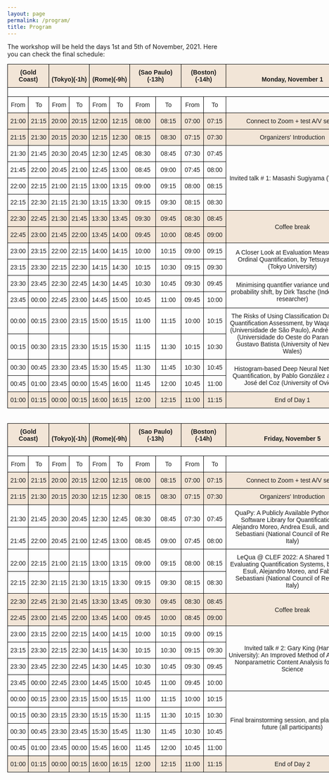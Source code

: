 ```yaml
---
layout: page
permalink: /program/
title: Program
---
```


The workshop will be held the days 1st and 5th of November, 2021. Here you can check the final schedule:


<style type="text/css">
.tg  {border-collapse:collapse;border-spacing:0;margin:0px auto;}
.tg td{border-color:black;border-style:solid;border-width:1px;font-family:Arial, sans-serif;font-size:14px;
  overflow:hidden;padding:10px 5px;word-break:normal;}
.tg th{border-color:black;border-style:solid;border-width:1px;font-family:Arial, sans-serif;font-size:14px;
  font-weight:normal;overflow:hidden;padding:10px 5px;word-break:normal;}
.tg .tg-vxga{background-color:#ffffff;text-align:center;vertical-align:middle}
.tg .tg-baqh{text-align:center;vertical-align:top}
.tg .tg-kzdm{background-color:#F2E5D7;font-weight:bold;text-align:center;vertical-align:bottom}
.tg .tg-7zrl{text-align:left;vertical-align:bottom}
.tg .tg-oo9c{background-color:#ffffff;text-align:center;vertical-align:bottom}
.tg .tg-6cgb{background-color:#F2E5D7;text-align:center;vertical-align:bottom}
.tg .tg-8d8j{text-align:center;vertical-align:bottom}
.tg .tg-nrix{text-align:center;vertical-align:middle}
.tg .tg-lqqp{background-color:#F2E5D7;text-align:center;vertical-align:middle}
</style>


<table class="tg" style="undefined;table-layout: fixed; width: 800px">
<colgroup>
<col style="width: 48px">
<col style="width: 47px">
<col style="width: 46px">
<col style="width: 46px">
<col style="width: 46px">
<col style="width: 46px">
<col style="width: 63px">
<col style="width: 63px">
<col style="width: 53px">
<col style="width: 53px">
<col style="width: 378px">
</colgroup>
<thead>
  <tr>
    <th class="tg-kzdm" colspan="2"><span style="font-weight:bold;background-color:#F2E5D7">(Gold Coast)</span></th>
    <th class="tg-kzdm" colspan="2"><span style="font-weight:bold;background-color:#F2E5D7">(Tokyo)(-1h)</span></th>
    <th class="tg-kzdm" colspan="2"><span style="font-weight:bold;background-color:#F2E5D7">(Rome)(-9h)</span></th>
    <th class="tg-kzdm" colspan="2"><span style="font-weight:bold;background-color:#F2E5D7">(Sao Paulo)(-13h)</span></th>
    <th class="tg-kzdm" colspan="2"><span style="font-weight:bold;background-color:#F2E5D7">(Boston)(-14h)</span></th>
    <th class="tg-kzdm"><span style="font-weight:bold;background-color:#F2E5D7">Monday, November 1</span></th>
  </tr>
</thead>
<tbody>
  <tr>
    <td class="tg-cly1" colspan="11"></td>
  </tr>
  <tr>
    <td class="tg-vxga">From</td>
    <td class="tg-vxga">To</td>
    <td class="tg-vxga">From</td>
    <td class="tg-vxga">To</td>
    <td class="tg-vxga">From</td>
    <td class="tg-vxga">To</td>
    <td class="tg-vxga">From</td>
    <td class="tg-vxga">To</td>
    <td class="tg-vxga">From</td>
    <td class="tg-vxga">To</td>
    <td class="tg-cly1"></td>
  </tr>
  <tr>
    <td class="tg-lqqp"><span style="background-color:#F2E5D7">21:00</span></td>
    <td class="tg-lqqp"><span style="background-color:#F2E5D7">21:15</span></td>
    <td class="tg-lqqp"><span style="background-color:#F2E5D7">20:00</span></td>
    <td class="tg-lqqp"><span style="background-color:#F2E5D7">20:15</span></td>
    <td class="tg-lqqp"><span style="background-color:#F2E5D7">12:00</span></td>
    <td class="tg-lqqp"><span style="background-color:#F2E5D7">12:15</span></td>
    <td class="tg-lqqp"><span style="background-color:#F2E5D7">08:00</span></td>
    <td class="tg-lqqp"><span style="background-color:#F2E5D7">08:15</span></td>
    <td class="tg-lqqp"><span style="background-color:#F2E5D7">07:00</span></td>
    <td class="tg-lqqp"><span style="background-color:#F2E5D7">07:15</span></td>
    <td class="tg-lqqp"><span style="background-color:#F2E5D7">Connect to Zoom + test A/V setup</span></td>
  </tr>
  <tr>
    <td class="tg-lqqp"><span style="background-color:#F2E5D7">21:15</span></td>
    <td class="tg-lqqp"><span style="background-color:#F2E5D7">21:30</span></td>
    <td class="tg-lqqp"><span style="background-color:#F2E5D7">20:15</span></td>
    <td class="tg-lqqp"><span style="background-color:#F2E5D7">20:30</span></td>
    <td class="tg-lqqp"><span style="background-color:#F2E5D7">12:15</span></td>
    <td class="tg-lqqp"><span style="background-color:#F2E5D7">12:30</span></td>
    <td class="tg-lqqp"><span style="background-color:#F2E5D7">08:15</span></td>
    <td class="tg-lqqp"><span style="background-color:#F2E5D7">08:30</span></td>
    <td class="tg-lqqp"><span style="background-color:#F2E5D7">07:15</span></td>
    <td class="tg-lqqp"><span style="background-color:#F2E5D7">07:30</span></td>
    <td class="tg-lqqp"><span style="background-color:#F2E5D7">Organizers' Introduction</span></td>
  </tr>
  <tr>
    <td class="tg-nrix">21:30</td>
    <td class="tg-nrix">21:45</td>
    <td class="tg-y0n7">20:30</td>
    <td class="tg-y0n7">20:45</td>
    <td class="tg-nrix">12:30</td>
    <td class="tg-nrix">12:45</td>
    <td class="tg-nrix">08:30</td>
    <td class="tg-nrix">08:45</td>
    <td class="tg-nrix">07:30</td>
    <td class="tg-nrix">07:45</td>
    <td class="tg-nrix" rowspan="4">Invited talk # 1: Masashi Sugiyama (Title TBA)</td>
  </tr>
  <tr>
    <td class="tg-nrix">21:45</td>
    <td class="tg-nrix">22:00</td>
    <td class="tg-y0n7">20:45</td>
    <td class="tg-y0n7">21:00</td>
    <td class="tg-nrix">12:45</td>
    <td class="tg-nrix">13:00</td>
    <td class="tg-nrix">08:45</td>
    <td class="tg-nrix">09:00</td>
    <td class="tg-nrix">07:45</td>
    <td class="tg-nrix">08:00</td>
  </tr>
  <tr>
    <td class="tg-nrix">22:00</td>
    <td class="tg-nrix">22:15</td>
    <td class="tg-y0n7">21:00</td>
    <td class="tg-y0n7">21:15</td>
    <td class="tg-nrix">13:00</td>
    <td class="tg-nrix">13:15</td>
    <td class="tg-nrix">09:00</td>
    <td class="tg-nrix">09:15</td>
    <td class="tg-nrix">08:00</td>
    <td class="tg-nrix">08:15</td>
  </tr>
  <tr>
    <td class="tg-nrix">22:15</td>
    <td class="tg-nrix">22:30</td>
    <td class="tg-y0n7">21:15</td>
    <td class="tg-y0n7">21:30</td>
    <td class="tg-nrix">13:15</td>
    <td class="tg-nrix">13:30</td>
    <td class="tg-nrix">09:15</td>
    <td class="tg-nrix">09:30</td>
    <td class="tg-nrix">08:15</td>
    <td class="tg-nrix">08:30</td>
  </tr>
  <tr>
    <td class="tg-lqqp"><span style="background-color:#F2E5D7">22:30</span></td>
    <td class="tg-lqqp"><span style="background-color:#F2E5D7">22:45</span></td>
    <td class="tg-lqqp"><span style="background-color:#F2E5D7">21:30</span></td>
    <td class="tg-lqqp"><span style="background-color:#F2E5D7">21:45</span></td>
    <td class="tg-lqqp"><span style="background-color:#F2E5D7">13:30</span></td>
    <td class="tg-lqqp"><span style="background-color:#F2E5D7">13:45</span></td>
    <td class="tg-lqqp"><span style="background-color:#F2E5D7">09:30</span></td>
    <td class="tg-lqqp"><span style="background-color:#F2E5D7">09:45</span></td>
    <td class="tg-lqqp"><span style="background-color:#F2E5D7">08:30</span></td>
    <td class="tg-lqqp"><span style="background-color:#F2E5D7">08:45</span></td>
    <td class="tg-lqqp" rowspan="2">Coffee break</td>
  </tr>
  <tr>
    <td class="tg-6cgb"><span style="background-color:#F2E5D7">22:45</span></td>
    <td class="tg-6cgb"><span style="background-color:#F2E5D7">23:00</span></td>
    <td class="tg-6cgb"><span style="background-color:#F2E5D7">21:45</span></td>
    <td class="tg-6cgb"><span style="background-color:#F2E5D7">22:00</span></td>
    <td class="tg-6cgb"><span style="background-color:#F2E5D7">13:45</span></td>
    <td class="tg-6cgb"><span style="background-color:#F2E5D7">14:00</span></td>
    <td class="tg-6cgb"><span style="background-color:#F2E5D7">09:45</span></td>
    <td class="tg-6cgb"><span style="background-color:#F2E5D7">10:00</span></td>
    <td class="tg-6cgb"><span style="background-color:#F2E5D7">08:45</span></td>
    <td class="tg-6cgb"><span style="background-color:#F2E5D7">09:00</span></td>
  </tr>
  <tr>
    <td class="tg-nrix">23:00</td>
    <td class="tg-nrix">23:15</td>
    <td class="tg-vxga">22:00</td>
    <td class="tg-vxga">22:15</td>
    <td class="tg-nrix">14:00</td>
    <td class="tg-nrix">14:15</td>
    <td class="tg-nrix">10:00</td>
    <td class="tg-nrix">10:15</td>
    <td class="tg-nrix">09:00</td>
    <td class="tg-nrix">09:15</td>
    <td class="tg-nrix" rowspan="2">A Closer Look at Evaluation Measures for Ordinal Quantification, by Tetsuya Sakai (Tokyo University)</td>
  </tr>
  <tr>
    <td class="tg-nrix">23:15</td>
    <td class="tg-nrix">23:30</td>
    <td class="tg-vxga">22:15</td>
    <td class="tg-vxga">22:30</td>
    <td class="tg-nrix">14:15</td>
    <td class="tg-nrix">14:30</td>
    <td class="tg-nrix">10:15</td>
    <td class="tg-nrix">10:30</td>
    <td class="tg-nrix">09:15</td>
    <td class="tg-nrix">09:30</td>
  </tr>
  <tr>
    <td class="tg-nrix">23:30</td>
    <td class="tg-nrix">23:45</td>
    <td class="tg-nrix">22:30</td>
    <td class="tg-nrix">22:45</td>
    <td class="tg-vxga">14:30</td>
    <td class="tg-vxga">14:45</td>
    <td class="tg-nrix">10:30</td>
    <td class="tg-nrix">10:45</td>
    <td class="tg-nrix">09:30</td>
    <td class="tg-nrix">09:45</td>
    <td class="tg-nrix" rowspan="2">Minimising quantifier variance under prior probability shift, by Dirk Tasche (Independent researcher)</td>
  </tr>
  <tr>
    <td class="tg-nrix">23:45</td>
    <td class="tg-nrix">00:00</td>
    <td class="tg-nrix">22:45</td>
    <td class="tg-nrix">23:00</td>
    <td class="tg-vxga">14:45</td>
    <td class="tg-vxga">15:00</td>
    <td class="tg-nrix">10:45</td>
    <td class="tg-nrix">11:00</td>
    <td class="tg-nrix">09:45</td>
    <td class="tg-nrix">10:00</td>
  </tr>
  <tr>
    <td class="tg-nrix">00:00</td>
    <td class="tg-nrix">00:15</td>
    <td class="tg-nrix">23:00</td>
    <td class="tg-nrix">23:15</td>
    <td class="tg-nrix">15:00</td>
    <td class="tg-nrix">15:15</td>
    <td class="tg-vxga">11:00</td>
    <td class="tg-vxga">11:15</td>
    <td class="tg-nrix">10:00</td>
    <td class="tg-nrix">10:15</td>
    <td class="tg-nrix" rowspan="2">The Risks of Using Classification Datasets in Quantification Assessment, by Waqar Hassan (Universidade de São Paulo), André Maletzke (Universidade do Oeste do Paraná), and Gustavo Batista (University of New South Wales)</td>
  </tr>
  <tr>
    <td class="tg-nrix">00:15</td>
    <td class="tg-nrix">00:30</td>
    <td class="tg-nrix">23:15</td>
    <td class="tg-nrix">23:30</td>
    <td class="tg-nrix">15:15</td>
    <td class="tg-nrix">15:30</td>
    <td class="tg-vxga">11:15</td>
    <td class="tg-vxga">11:30</td>
    <td class="tg-nrix">10:15</td>
    <td class="tg-nrix">10:30</td>
  </tr>
  <tr>
    <td class="tg-nrix">00:30</td>
    <td class="tg-nrix">00:45</td>
    <td class="tg-nrix">23:30</td>
    <td class="tg-nrix">23:45</td>
    <td class="tg-vxga">15:30</td>
    <td class="tg-vxga">15:45</td>
    <td class="tg-nrix">11:30</td>
    <td class="tg-nrix">11:45</td>
    <td class="tg-nrix">10:30</td>
    <td class="tg-nrix">10:45</td>
    <td class="tg-nrix" rowspan="2">Histogram-based Deep Neural Network for Quantification, by Pablo González and Juan José del Coz (University of Oviedo)</td>
  </tr>
  <tr>
    <td class="tg-nrix">00:45</td>
    <td class="tg-nrix">01:00</td>
    <td class="tg-nrix">23:45</td>
    <td class="tg-nrix">00:00</td>
    <td class="tg-vxga">15:45</td>
    <td class="tg-vxga">16:00</td>
    <td class="tg-nrix">11:45</td>
    <td class="tg-nrix">12:00</td>
    <td class="tg-nrix">10:45</td>
    <td class="tg-nrix">11:00</td>
  </tr>
  <tr>
    <td class="tg-lqqp"><span style="background-color:#F2E5D7">01:00</span></td>
    <td class="tg-lqqp"><span style="background-color:#F2E5D7">01:15</span></td>
    <td class="tg-lqqp"><span style="background-color:#F2E5D7">00:00</span></td>
    <td class="tg-lqqp"><span style="background-color:#F2E5D7">00:15</span></td>
    <td class="tg-lqqp"><span style="background-color:#F2E5D7">16:00</span></td>
    <td class="tg-lqqp"><span style="background-color:#F2E5D7">16:15</span></td>
    <td class="tg-lqqp"><span style="background-color:#F2E5D7">12:00</span></td>
    <td class="tg-lqqp"><span style="background-color:#F2E5D7">12:15</span></td>
    <td class="tg-lqqp"><span style="background-color:#F2E5D7">11:00</span></td>
    <td class="tg-lqqp"><span style="background-color:#F2E5D7">11:15</span></td>
    <td class="tg-lqqp"><span style="background-color:#F2E5D7">End of Day 1</span></td>
  </tr>
</tbody>
</table>
<br><br>

<table class="tg" style="undefined;table-layout: fixed; width: 800px">
<colgroup>
<col style="width: 48px">
<col style="width: 47px">
<col style="width: 46px">
<col style="width: 46px">
<col style="width: 46px">
<col style="width: 46px">
<col style="width: 63px">
<col style="width: 63px">
<col style="width: 53px">
<col style="width: 53px">
<col style="width: 378px">
</colgroup>
<thead>
  <tr>
    <th class="tg-kzdm" colspan="2"><span style="font-weight:bold;background-color:#F2E5D7">(Gold Coast)</span></th>
    <th class="tg-kzdm" colspan="2"><span style="font-weight:bold;background-color:#F2E5D7">(Tokyo)(-1h)</span></th>
    <th class="tg-kzdm" colspan="2"><span style="font-weight:bold;background-color:#F2E5D7">(Rome)(-9h)</span></th>
    <th class="tg-kzdm" colspan="2"><span style="font-weight:bold;background-color:#F2E5D7">(Sao Paulo)(-13h)</span></th>
    <th class="tg-kzdm" colspan="2"><span style="font-weight:bold;background-color:#F2E5D7">(Boston)(-14h)</span></th>
    <th class="tg-kzdm"><span style="font-weight:bold;background-color:#F2E5D7">Friday, November 5</span></th>
  </tr>
</thead>
<tbody>
  <tr>
    <td class="tg-7zrl" colspan="11"></td>
  </tr>
  <tr>
    <td class="tg-oo9c">From</td>
    <td class="tg-oo9c">To</td>
    <td class="tg-oo9c">From</td>
    <td class="tg-oo9c">To</td>
    <td class="tg-oo9c">From</td>
    <td class="tg-oo9c">To</td>
    <td class="tg-oo9c">From</td>
    <td class="tg-oo9c">To</td>
    <td class="tg-oo9c">From</td>
    <td class="tg-oo9c">To</td>
    <td class="tg-7zrl"></td>
  </tr>
  <tr>
    <td class="tg-6cgb"><span style="background-color:#F2E5D7">21:00</span></td>
    <td class="tg-6cgb"><span style="background-color:#F2E5D7">21:15</span></td>
    <td class="tg-6cgb"><span style="background-color:#F2E5D7">20:00</span></td>
    <td class="tg-6cgb"><span style="background-color:#F2E5D7">20:15</span></td>
    <td class="tg-6cgb"><span style="background-color:#F2E5D7">12:00</span></td>
    <td class="tg-6cgb"><span style="background-color:#F2E5D7">12:15</span></td>
    <td class="tg-6cgb"><span style="background-color:#F2E5D7">08:00</span></td>
    <td class="tg-6cgb"><span style="background-color:#F2E5D7">08:15</span></td>
    <td class="tg-6cgb"><span style="background-color:#F2E5D7">07:00</span></td>
    <td class="tg-6cgb"><span style="background-color:#F2E5D7">07:15</span></td>
    <td class="tg-6cgb"><span style="background-color:#F2E5D7">Connect to Zoom + test A/V setup</span></td>
  </tr>
  <tr>
    <td class="tg-6cgb"><span style="background-color:#F2E5D7">21:15</span></td>
    <td class="tg-6cgb"><span style="background-color:#F2E5D7">21:30</span></td>
    <td class="tg-6cgb"><span style="background-color:#F2E5D7">20:15</span></td>
    <td class="tg-6cgb"><span style="background-color:#F2E5D7">20:30</span></td>
    <td class="tg-6cgb"><span style="background-color:#F2E5D7">12:15</span></td>
    <td class="tg-6cgb"><span style="background-color:#F2E5D7">12:30</span></td>
    <td class="tg-6cgb"><span style="background-color:#F2E5D7">08:15</span></td>
    <td class="tg-6cgb"><span style="background-color:#F2E5D7">08:30</span></td>
    <td class="tg-6cgb"><span style="background-color:#F2E5D7">07:15</span></td>
    <td class="tg-6cgb"><span style="background-color:#F2E5D7">07:30</span></td>
    <td class="tg-6cgb"><span style="background-color:#F2E5D7">Organizers' Introduction</span></td>
  </tr>
  <tr>
    <td class="tg-8d8j">21:30</td>
    <td class="tg-8d8j">21:45</td>
    <td class="tg-8d8j">20:30</td>
    <td class="tg-8d8j">20:45</td>
    <td class="tg-oo9c">12:30</td>
    <td class="tg-oo9c">12:45</td>
    <td class="tg-8d8j">08:30</td>
    <td class="tg-8d8j">08:45</td>
    <td class="tg-8d8j">07:30</td>
    <td class="tg-8d8j">07:45</td>
    <td class="tg-baqh" rowspan="2">QuaPy: A Publicly Available Python-Based Software Library for Quantification, by Alejandro Moreo, Andrea Esuli, and Fabrizio Sebastiani (National Council of Research, Italy)</td>
  </tr>
  <tr>
    <td class="tg-8d8j">21:45</td>
    <td class="tg-8d8j">22:00</td>
    <td class="tg-8d8j">20:45</td>
    <td class="tg-8d8j">21:00</td>
    <td class="tg-oo9c">12:45</td>
    <td class="tg-oo9c">13:00</td>
    <td class="tg-8d8j">08:45</td>
    <td class="tg-8d8j">09:00</td>
    <td class="tg-8d8j">07:45</td>
    <td class="tg-8d8j">08:00</td>
  </tr>
  <tr>
    <td class="tg-8d8j">22:00</td>
    <td class="tg-8d8j">22:15</td>
    <td class="tg-8d8j">21:00</td>
    <td class="tg-8d8j">21:15</td>
    <td class="tg-oo9c">13:00</td>
    <td class="tg-oo9c">13:15</td>
    <td class="tg-8d8j">09:00</td>
    <td class="tg-8d8j">09:15</td>
    <td class="tg-8d8j">08:00</td>
    <td class="tg-8d8j">08:15</td>
    <td class="tg-baqh" rowspan="2">LeQua @ CLEF 2022: A Shared Task for Evaluating Quantification Systems, by Andrea Esuli, Alejandro Moreo, and Fabrizio Sebastiani (National Council of Research, Italy)</td>
  </tr>
  <tr>
    <td class="tg-nrix">22:15</td>
    <td class="tg-nrix">22:30</td>
    <td class="tg-nrix">21:15</td>
    <td class="tg-nrix">21:30</td>
    <td class="tg-vxga">13:15</td>
    <td class="tg-vxga">13:30</td>
    <td class="tg-nrix">09:15</td>
    <td class="tg-nrix">09:30</td>
    <td class="tg-nrix">08:15</td>
    <td class="tg-nrix">08:30</td>
  </tr>
  <tr>
    <td class="tg-lqqp"><span style="background-color:#F2E5D7">22:30</span></td>
    <td class="tg-lqqp"><span style="background-color:#F2E5D7">22:45</span></td>
    <td class="tg-lqqp"><span style="background-color:#F2E5D7">21:30</span></td>
    <td class="tg-lqqp"><span style="background-color:#F2E5D7">21:45</span></td>
    <td class="tg-lqqp"><span style="background-color:#F2E5D7">13:30</span></td>
    <td class="tg-lqqp"><span style="background-color:#F2E5D7">13:45</span></td>
    <td class="tg-lqqp"><span style="background-color:#F2E5D7">09:30</span></td>
    <td class="tg-lqqp"><span style="background-color:#F2E5D7">09:45</span></td>
    <td class="tg-lqqp"><span style="background-color:#F2E5D7">08:30</span></td>
    <td class="tg-lqqp"><span style="background-color:#F2E5D7">08:45</span></td>
    <td class="tg-lqqp" rowspan="2">Coffee break</td>
  </tr>
  <tr>
    <td class="tg-lqqp"><span style="background-color:#F2E5D7">22:45</span></td>
    <td class="tg-lqqp"><span style="background-color:#F2E5D7">23:00</span></td>
    <td class="tg-lqqp"><span style="background-color:#F2E5D7">21:45</span></td>
    <td class="tg-lqqp"><span style="background-color:#F2E5D7">22:00</span></td>
    <td class="tg-lqqp"><span style="background-color:#F2E5D7">13:45</span></td>
    <td class="tg-lqqp"><span style="background-color:#F2E5D7">14:00</span></td>
    <td class="tg-lqqp"><span style="background-color:#F2E5D7">09:45</span></td>
    <td class="tg-lqqp"><span style="background-color:#F2E5D7">10:00</span></td>
    <td class="tg-lqqp"><span style="background-color:#F2E5D7">08:45</span></td>
    <td class="tg-lqqp"><span style="background-color:#F2E5D7">09:00</span></td>
  </tr>
  <tr>
    <td class="tg-nrix">23:00</td>
    <td class="tg-nrix">23:15</td>
    <td class="tg-nrix">22:00</td>
    <td class="tg-nrix">22:15</td>
    <td class="tg-nrix">14:00</td>
    <td class="tg-nrix">14:15</td>
    <td class="tg-nrix">10:00</td>
    <td class="tg-nrix">10:15</td>
    <td class="tg-vxga">09:00</td>
    <td class="tg-vxga">09:15</td>
    <td class="tg-nrix" rowspan="4">Invited talk # 2: Gary King (Harvard University): An Improved Method of Automated Nonparametric Content Analysis for Social Science</td>
  </tr>
  <tr>
    <td class="tg-nrix">23:15</td>
    <td class="tg-nrix">23:30</td>
    <td class="tg-nrix">22:15</td>
    <td class="tg-nrix">22:30</td>
    <td class="tg-nrix">14:15</td>
    <td class="tg-nrix">14:30</td>
    <td class="tg-nrix">10:15</td>
    <td class="tg-nrix">10:30</td>
    <td class="tg-vxga">09:15</td>
    <td class="tg-vxga">09:30</td>
  </tr>
  <tr>
    <td class="tg-nrix">23:30</td>
    <td class="tg-nrix">23:45</td>
    <td class="tg-nrix">22:30</td>
    <td class="tg-nrix">22:45</td>
    <td class="tg-nrix">14:30</td>
    <td class="tg-nrix">14:45</td>
    <td class="tg-nrix">10:30</td>
    <td class="tg-nrix">10:45</td>
    <td class="tg-vxga">09:30</td>
    <td class="tg-vxga">09:45</td>
  </tr>
  <tr>
    <td class="tg-nrix">23:45</td>
    <td class="tg-nrix">00:00</td>
    <td class="tg-nrix">22:45</td>
    <td class="tg-nrix">23:00</td>
    <td class="tg-nrix">14:45</td>
    <td class="tg-nrix">15:00</td>
    <td class="tg-nrix">10:45</td>
    <td class="tg-nrix">11:00</td>
    <td class="tg-vxga">09:45</td>
    <td class="tg-vxga">10:00</td>
  </tr>
  <tr>
    <td class="tg-nrix">00:00</td>
    <td class="tg-nrix">00:15</td>
    <td class="tg-nrix">23:00</td>
    <td class="tg-nrix">23:15</td>
    <td class="tg-nrix">15:00</td>
    <td class="tg-nrix">15:15</td>
    <td class="tg-nrix">11:00</td>
    <td class="tg-nrix">11:15</td>
    <td class="tg-nrix">10:00</td>
    <td class="tg-nrix">10:15</td>
    <td class="tg-nrix" rowspan="4">Final brainstorming session, and plans for the future (all participants)</td>
  </tr>
  <tr>
    <td class="tg-nrix">00:15</td>
    <td class="tg-nrix">00:30</td>
    <td class="tg-nrix">23:15</td>
    <td class="tg-nrix">23:30</td>
    <td class="tg-nrix">15:15</td>
    <td class="tg-nrix">15:30</td>
    <td class="tg-nrix">11:15</td>
    <td class="tg-nrix">11:30</td>
    <td class="tg-nrix">10:15</td>
    <td class="tg-nrix">10:30</td>
  </tr>
  <tr>
    <td class="tg-nrix">00:30</td>
    <td class="tg-nrix">00:45</td>
    <td class="tg-nrix">23:30</td>
    <td class="tg-nrix">23:45</td>
    <td class="tg-nrix">15:30</td>
    <td class="tg-nrix">15:45</td>
    <td class="tg-nrix">11:30</td>
    <td class="tg-nrix">11:45</td>
    <td class="tg-nrix">10:30</td>
    <td class="tg-nrix">10:45</td>
  </tr>
  <tr>
    <td class="tg-nrix">00:45</td>
    <td class="tg-nrix">01:00</td>
    <td class="tg-nrix">23:45</td>
    <td class="tg-nrix">00:00</td>
    <td class="tg-nrix">15:45</td>
    <td class="tg-nrix">16:00</td>
    <td class="tg-nrix">11:45</td>
    <td class="tg-nrix">12:00</td>
    <td class="tg-nrix">10:45</td>
    <td class="tg-nrix">11:00</td>
  </tr>
  <tr>
    <td class="tg-lqqp"><span style="background-color:#F2E5D7">01:00</span></td>
    <td class="tg-lqqp"><span style="background-color:#F2E5D7">01:15</span></td>
    <td class="tg-lqqp"><span style="background-color:#F2E5D7">00:00</span></td>
    <td class="tg-lqqp"><span style="background-color:#F2E5D7">00:15</span></td>
    <td class="tg-lqqp"><span style="background-color:#F2E5D7">16:00</span></td>
    <td class="tg-lqqp"><span style="background-color:#F2E5D7">16:15</span></td>
    <td class="tg-lqqp"><span style="background-color:#F2E5D7">12:00</span></td>
    <td class="tg-lqqp"><span style="background-color:#F2E5D7">12:15</span></td>
    <td class="tg-lqqp"><span style="background-color:#F2E5D7">11:00</span></td>
    <td class="tg-lqqp"><span style="background-color:#F2E5D7">11:15</span></td>
    <td class="tg-lqqp"><span style="background-color:#F2E5D7">End of Day 2</span></td>
  </tr>
</tbody>
</table>